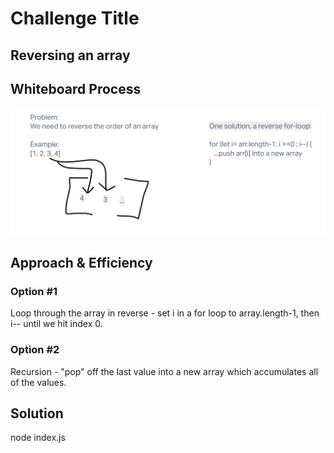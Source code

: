 # Challenge Title
## Reversing an array

## Whiteboard Process
![](whiteboard.png)

## Approach & Efficiency
### Option #1

Loop through the array in reverse - set i in a for loop to array.length-1, then i-- until we hit index 0.

### Option #2

Recursion - "pop" off the last value into a new array which accumulates all of the values.

## Solution
node index.js
